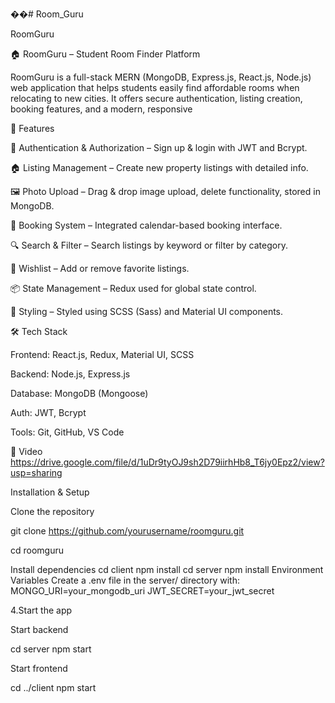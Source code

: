 ��#   R o o m _ G u r u 

RoomGuru

🏠 RoomGuru – Student Room Finder Platform

RoomGuru is a full-stack MERN (MongoDB, Express.js, React.js, Node.js) web application that helps students easily find affordable rooms when relocating to new cities. It offers secure authentication, listing creation, booking features, and a modern, responsive



🚀 Features


🔐 Authentication & Authorization – Sign up & login with JWT and Bcrypt.


🏠 Listing Management – Create new property listings with detailed info.


🖼️ Photo Upload – Drag & drop image upload, delete functionality, stored in MongoDB.


📅 Booking System – Integrated calendar-based booking interface.


🔍 Search & Filter – Search listings by keyword or filter by category.


💖 Wishlist – Add or remove favorite listings.


📦 State Management – Redux used for global state control.


🎨 Styling – Styled using SCSS (Sass) and Material UI components.


🛠️ Tech Stack


Frontend: React.js, Redux, Material UI, SCSS


Backend: Node.js, Express.js


Database: MongoDB (Mongoose)


Auth: JWT, Bcrypt

Tools: Git, GitHub, VS Code

📸 Video
https://drive.google.com/file/d/1uDr9tyOJ9sh2D79iirhHb8_T6jy0Epz2/view?usp=sharing

Installation & Setup

Clone the repository

git clone https://github.com/yourusername/roomguru.git


cd roomguru


Install dependencies cd client npm install cd server npm install
Environment Variables Create a .env file in the server/ directory with: MONGO_URI=your_mongodb_uri JWT_SECRET=your_jwt_secret


4.Start the app


Start backend

cd server npm start

Start frontend

cd ../client npm start
 
 
